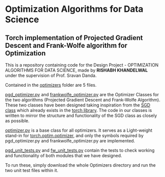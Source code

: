 # Optimization Algorithms for Data Science   

## Torch implementation of Projected Gradient Descent and Frank-Wolfe algorithm for Optimization

This is a repository containing code for the Design Project - OPTIMIZATION ALGORITHMS FOR DATA SCIENCE, made by **RISHABH KHANDELWAL** under the supervision of Prof. Sravan Danda.   

Contained in the [optimizers](https://github.com/Rishabhkhandelwal17/Optimization-Algorithms-For-Data-Science/tree/main/optimizers) folder are 5 files.      

[pgd_optimizer.py](https://github.com/Rishabhkhandelwal17/Optimization-Algorithms-For-Data-Science/blob/main/optimizers/pgd_optimizer.py) and [frankwolfe_optimizer.py](https://github.com/Rishabhkhandelwal17/Optimization-Algorithms-For-Data-Science/blob/main/optimizers/frankwolfe_optimizer.py) are the Optimizer Classes for the two algorithms (Projected Gradient Descent and Frank-Wolfe Algorithm). These two classes have been designed taking inspiration from the [SGD class](https://github.com/pytorch/pytorch/blob/main/torch/optim/sgd.py) which already exists in the [torch library](https://pytorch.org/docs/stable/index.html). The code in our classes is written to mirror the structure and functionality of the SGD class as closely as possible.    

[optimizer.py](https://github.com/Rishabhkhandelwal17/Optimization-Algorithms-For-Data-Science/blob/main/optimizers/optimizer.py) is a base class for all optimizers. It serves as a Light-weight stand-in for [torch.optim.optimizer](https://github.com/pytorch/pytorch/blob/main/torch/optim/optimizer.py), and only the symbols required by pgd_optimizer.py and frankwolfe_optimizer.py are implemented.  

[pgd_unit_tests.py](https://github.com/Rishabhkhandelwal17/Optimization-Algorithms-For-Data-Science/blob/main/optimizers/pgd_unit_tests.py) and [fw_unit_tests.py](https://github.com/Rishabhkhandelwal17/Optimization-Algorithms-For-Data-Science/blob/main/optimizers/fw_unit_tests.py) contain the tests to check working and functionality of both modules that we have designed.   

To run these, simply download the whole Optimizers directory and run the two unit test files within it. 
